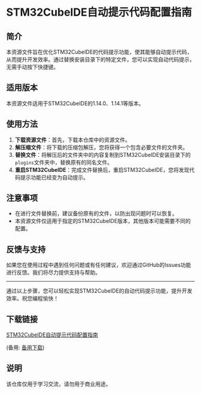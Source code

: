 # STM32CubeIDE自动提示代码配置指南

## 简介
本资源文件旨在优化STM32CubeIDE的代码提示功能，使其能够自动提示代码，从而提升开发效率。通过替换安装目录下的特定文件，您可以实现自动代码提示，无需手动按下快捷键。

## 适用版本
本资源文件适用于STM32CubeIDE的1.14.0、1.14.1等版本。

## 使用方法
1. **下载资源文件**：首先，下载本仓库中的资源文件。
2. **解压缩文件**：将下载的压缩包解压，您将获得一个包含必要文件的文件夹。
3. **替换文件**：将解压后的文件夹中的内容复制到STM32CubeIDE安装目录下的`plugins`文件夹中，替换原有的同名文件。
4. **重启STM32CubeIDE**：完成文件替换后，重启STM32CubeIDE，您将发现代码提示功能已经变为自动提示。

## 注意事项
- 在进行文件替换前，建议备份原有的文件，以防出现问题时可以恢复。
- 本资源文件仅适用于指定的STM32CubeIDE版本，其他版本可能需要不同的配置。

## 反馈与支持
如果您在使用过程中遇到任何问题或有任何建议，欢迎通过GitHub的Issues功能进行反馈。我们将尽力提供支持与帮助。

---

通过以上步骤，您可以轻松实现STM32CubeIDE的自动代码提示功能，提升开发效率。祝您编程愉快！

## 下载链接
[STM32CubeIDE自动提示代码配置指南](https://pan.quark.cn/s/d9b0c69e2414) 

(备用: [备用下载](https://pan.baidu.com/s/1pu_-uJI3K0SFYiCoJr918g?pwd=1234))

## 说明

该仓库仅用于学习交流，请勿用于商业用途。

